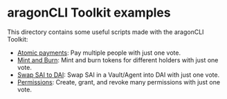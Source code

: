 aragonCLI Toolkit examples
==========================

This directory contains some useful scripts made with the aragonCLI Toolkit:
* [Atomic payments](atomicPayments): Pay multiple people with just one vote.
* [Mint and Burn](mintAndBurn): Mint and burn tokens for different holders with just one vote.
* [Swap SAI to DAI](swapSaiToDai): Swap SAI in a Vault/Agent into DAI with just one vote.
* [Permissions](permissions): Create, grant, and revoke many permissions with just one vote.
